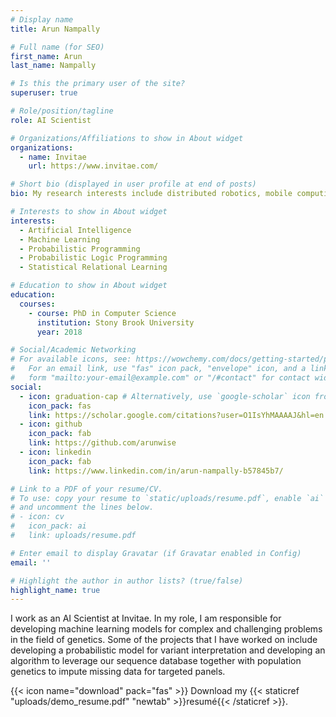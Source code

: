 ```yaml
---
# Display name
title: Arun Nampally

# Full name (for SEO)
first_name: Arun
last_name: Nampally

# Is this the primary user of the site?
superuser: true

# Role/position/tagline
role: AI Scientist

# Organizations/Affiliations to show in About widget
organizations:
  - name: Invitae
    url: https://www.invitae.com/

# Short bio (displayed in user profile at end of posts)
bio: My research interests include distributed robotics, mobile computing and programmable matter.

# Interests to show in About widget
interests:
  - Artificial Intelligence
  - Machine Learning
  - Probabilistic Programming
  - Probabilistic Logic Programming
  - Statistical Relational Learning

# Education to show in About widget
education:
  courses:
    - course: PhD in Computer Science
      institution: Stony Brook University
      year: 2018

# Social/Academic Networking
# For available icons, see: https://wowchemy.com/docs/getting-started/page-builder/#icons
#   For an email link, use "fas" icon pack, "envelope" icon, and a link in the
#   form "mailto:your-email@example.com" or "/#contact" for contact widget.
social:
  - icon: graduation-cap # Alternatively, use `google-scholar` icon from `ai` icon pack
    icon_pack: fas
    link: https://scholar.google.com/citations?user=O1IsYhMAAAAJ&hl=en
  - icon: github
    icon_pack: fab
    link: https://github.com/arunwise
  - icon: linkedin
    icon_pack: fab
    link: https://www.linkedin.com/in/arun-nampally-b57845b7/

# Link to a PDF of your resume/CV.
# To use: copy your resume to `static/uploads/resume.pdf`, enable `ai` icons in `params.yaml`,
# and uncomment the lines below.
# - icon: cv
#   icon_pack: ai
#   link: uploads/resume.pdf

# Enter email to display Gravatar (if Gravatar enabled in Config)
email: ''

# Highlight the author in author lists? (true/false)
highlight_name: true
---
```

I work as an AI Scientist at Invitae. In my role, I am responsible for developing machine learning models for complex and challenging problems in the field of genetics. Some of the projects that I have worked on include developing a probabilistic model for variant interpretation and developing an algorithm to leverage our sequence database together with population genetics to impute missing data for targeted panels.

<!-- To date, some of my most significant accomplishments include developing a state-of-the-art probabilistic model for variant interpretation, which has become a cornerstone of our product offering. I have also played a key role in developing an innovative algorithm that leverages our extensive sequence database and population genetics to impute missing data for targeted panels, significantly enhancing the accuracy and completeness of our genomic analyses. -->


{{< icon name="download" pack="fas" >}} Download my {{< staticref "uploads/demo_resume.pdf" "newtab" >}}resumé{{< /staticref >}}.
